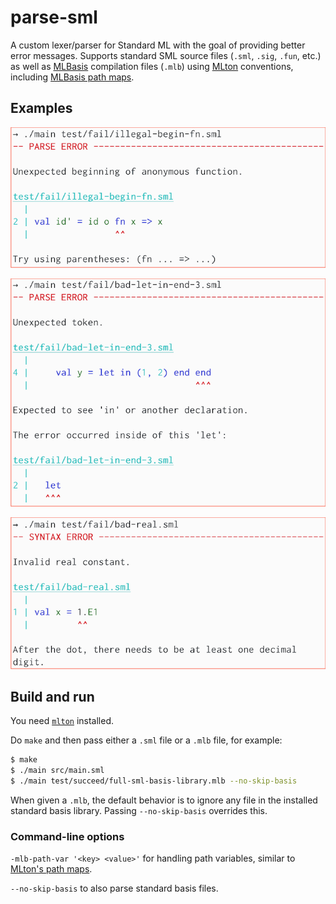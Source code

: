 # parse-sml

A custom lexer/parser for Standard ML with the goal of providing
better error messages. Supports standard SML source files
(`.sml`, `.sig`, `.fun`, etc.) as well as
[MLBasis](http://mlton.org/MLBasis) compilation files (`.mlb`) using
[MLton](https://github.com/MLton/mlton) conventions,
including [MLBasis path maps](http://mlton.org/MLBasisPathMap).

## Examples

![Example 1](examples/ex1-small.png)

![Example 2](examples/ex2-small.png)

![Example 3](examples/ex3-small.png)

## Build and run

You need [`mlton`](http://mlton.org/) installed.

Do `make` and then pass either a `.sml` file or a `.mlb` file, for example:
```bash
$ make
$ ./main src/main.sml
$ ./main test/succeed/full-sml-basis-library.mlb --no-skip-basis
```

When given a `.mlb`, the default behavior is to ignore any file in the
installed standard basis library. Passing `--no-skip-basis` overrides this.

### Command-line options

`-mlb-path-var '<key> <value>'` for handling path variables, similar to
[MLton's path maps](http://mlton.org/MLBasisPathMap).

`--no-skip-basis` to also parse standard basis files.
